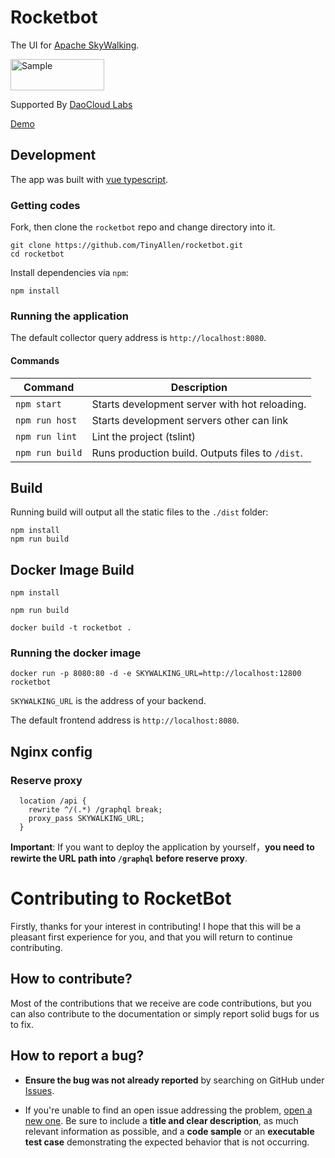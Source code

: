 Rocketbot
===============

The UI for [Apache SkyWalking](https://github.com/apache/incubator-skywalking).

<img src="https://daoweb-resource.daocloud.io/logo/daocloud-logo-gray-account.svg" alt="Sample"  width="150" height="50">

Supported By [DaoCloud Labs](https://github.com/DaoCloud-Labs)

[Demo](http://rocketbot.daocloud.io/)

## Development

The app was built with [vue typescript](https://github.com/vuejs/vue).

### Getting codes

Fork, then clone the `rocketbot` repo and change directory into it.

```
git clone https://github.com/TinyAllen/rocketbot.git
cd rocketbot
```

Install dependencies via `npm`:

```
npm install
```

### Running the application


The default collector query address is `http://localhost:8080`.

#### Commands

| Command                 | Description                                                 |
| ----------------------- | ----------------------------------------------------------- |
| `npm start`             | Starts development server with hot reloading.      |
| `npm run host` | Starts development servers other can link             |
| `npm run lint`          | Lint the project (tslint)                        |
| `npm run build`         | Runs production build. Outputs files to `/dist`.            |

## Build

Running build will output all the static files to the `./dist` folder:

```
npm install
npm run build
```

[ci-img]: https://travis-ci.org/apache/incubator-skywalking-ui.svg?branch=master
[ci]: https://travis-ci.org/apache/incubator-skywalking-ui
[gitter-img]: https://badges.gitter.im/openskywalking/Lobby.svg
[gitter]: https://gitter.im/openskywalking/Lobby

## Docker Image Build


```
npm install

npm run build

docker build -t rocketbot .
```
### Running the docker image

```
docker run -p 8080:80 -d -e SKYWALKING_URL=http://localhost:12800 rocketbot
```

`SKYWALKING_URL` is the address of your backend.


The default frontend address is `http://localhost:8080`.

## Nginx config

### Reserve proxy

```
  location /api {
    rewrite ^/(.*) /graphql break;
    proxy_pass SKYWALKING_URL;
  }
```

**Important**: If you want to deploy the application by yourself，**you need to rewirte the URL path into ```/graphql``` before reserve proxy**.

# Contributing to RocketBot

Firstly, thanks for your interest in contributing! I hope that this will be a
pleasant first experience for you, and that you will return to continue
contributing.

## How to contribute?

Most of the contributions that we receive are code contributions, but you can
also contribute to the documentation or simply report solid bugs
for us to fix.

## How to report a bug?

* **Ensure the bug was not already reported** by searching on GitHub under [Issues](https://github.com/TinyAllen/rocketbot/issues).

* If you're unable to find an open issue addressing the problem, [open a new one](https://github.com/TinyAllen/rocketbot/issues/new). Be sure to include a **title and clear description**, as much relevant information as possible, and a **code sample** or an **executable test case** demonstrating the expected behavior that is not occurring.
